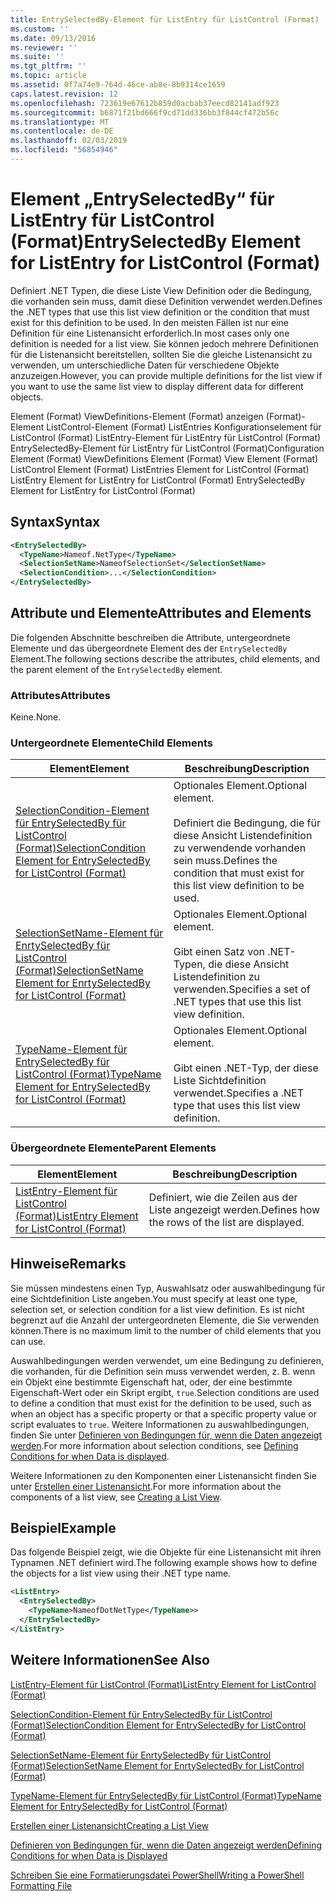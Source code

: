 ```yaml
---
title: EntrySelectedBy-Element für ListEntry für ListControl (Format) | Microsoft-Dokumentation
ms.custom: ''
ms.date: 09/13/2016
ms.reviewer: ''
ms.suite: ''
ms.tgt_pltfrm: ''
ms.topic: article
ms.assetid: 0f7a74e9-764d-46ce-ab8e-8b9314ce1659
caps.latest.revision: 12
ms.openlocfilehash: 723619e67612b859d0acbab37eecd82141adf923
ms.sourcegitcommit: b6871f21bd666f9cd71dd336bb3f844cf472b56c
ms.translationtype: MT
ms.contentlocale: de-DE
ms.lasthandoff: 02/03/2019
ms.locfileid: "56854946"
---
```

# <a name="entryselectedby-element-for-listentry-for-listcontrol-format"></a><span data-ttu-id="f9257-102">Element „EntrySelectedBy“ für ListEntry für ListControl (Format)</span><span class="sxs-lookup"><span data-stu-id="f9257-102">EntrySelectedBy Element for ListEntry for ListControl (Format)</span></span>

<span data-ttu-id="f9257-103">Definiert .NET Typen, die diese Liste View Definition oder die Bedingung, die vorhanden sein muss, damit diese Definition verwendet werden.</span><span class="sxs-lookup"><span data-stu-id="f9257-103">Defines the .NET types that use this list view definition or the condition that must exist for this definition to be used.</span></span> <span data-ttu-id="f9257-104">In den meisten Fällen ist nur eine Definition für eine Listenansicht erforderlich.</span><span class="sxs-lookup"><span data-stu-id="f9257-104">In most cases only one definition is needed for a list view.</span></span> <span data-ttu-id="f9257-105">Sie können jedoch mehrere Definitionen für die Listenansicht bereitstellen, sollten Sie die gleiche Listenansicht zu verwenden, um unterschiedliche Daten für verschiedene Objekte anzuzeigen.</span><span class="sxs-lookup"><span data-stu-id="f9257-105">However, you can provide multiple definitions for the list view if you want to use the same list view to display different data for different objects.</span></span>

<span data-ttu-id="f9257-106">Element (Format) ViewDefinitions-Element (Format) anzeigen (Format)-Element ListControl-Element (Format) ListEntries Konfigurationselement für ListControl (Format) ListEntry-Element für ListEntry für ListControl (Format) EntrySelectedBy-Element für ListEntry für ListControl (Format)</span><span class="sxs-lookup"><span data-stu-id="f9257-106">Configuration Element (Format) ViewDefinitions Element (Format) View Element (Format) ListControl Element (Format) ListEntries Element for ListControl (Format) ListEntry Element for ListEntry for ListControl (Format) EntrySelectedBy Element for ListEntry for ListControl (Format)</span></span>

## <a name="syntax"></a><span data-ttu-id="f9257-107">Syntax</span><span class="sxs-lookup"><span data-stu-id="f9257-107">Syntax</span></span>

```xml
<EntrySelectedBy>
  <TypeName>Nameof.NetType</TypeName>
  <SelectionSetName>NameofSelectionSet</SelectionSetName>
  <SelectionCondition>...</SelectionCondition>
</EntrySelectedBy>
```

## <a name="attributes-and-elements"></a><span data-ttu-id="f9257-108">Attribute und Elemente</span><span class="sxs-lookup"><span data-stu-id="f9257-108">Attributes and Elements</span></span>

<span data-ttu-id="f9257-109">Die folgenden Abschnitte beschreiben die Attribute, untergeordnete Elemente und das übergeordnete Element des der `EntrySelectedBy` Element.</span><span class="sxs-lookup"><span data-stu-id="f9257-109">The following sections describe the attributes, child elements, and the parent element of the `EntrySelectedBy` element.</span></span>

### <a name="attributes"></a><span data-ttu-id="f9257-110">Attributes</span><span class="sxs-lookup"><span data-stu-id="f9257-110">Attributes</span></span>

<span data-ttu-id="f9257-111">Keine.</span><span class="sxs-lookup"><span data-stu-id="f9257-111">None.</span></span>

### <a name="child-elements"></a><span data-ttu-id="f9257-112">Untergeordnete Elemente</span><span class="sxs-lookup"><span data-stu-id="f9257-112">Child Elements</span></span>

|<span data-ttu-id="f9257-113">Element</span><span class="sxs-lookup"><span data-stu-id="f9257-113">Element</span></span>|<span data-ttu-id="f9257-114">Beschreibung</span><span class="sxs-lookup"><span data-stu-id="f9257-114">Description</span></span>|
|-------------|-----------------|
|[<span data-ttu-id="f9257-115">SelectionCondition-Element für EntrySelectedBy für ListControl (Format)</span><span class="sxs-lookup"><span data-stu-id="f9257-115">SelectionCondition Element for EntrySelectedBy for ListControl  (Format)</span></span>](./selectioncondition-element-for-entryselectedby-for-listcontrol-format.md)|<span data-ttu-id="f9257-116">Optionales Element.</span><span class="sxs-lookup"><span data-stu-id="f9257-116">Optional element.</span></span><br /><br /> <span data-ttu-id="f9257-117">Definiert die Bedingung, die für diese Ansicht Listendefinition zu verwendende vorhanden sein muss.</span><span class="sxs-lookup"><span data-stu-id="f9257-117">Defines the condition that must exist for this list view definition to be used.</span></span>|
|[<span data-ttu-id="f9257-118">SelectionSetName-Element für EnrtySelectedBy für ListControl (Format)</span><span class="sxs-lookup"><span data-stu-id="f9257-118">SelectionSetName Element for EnrtySelectedBy for ListControl (Format)</span></span>](./selectionsetname-element-for-entryselectedby-for-listcontrol-format.md)|<span data-ttu-id="f9257-119">Optionales Element.</span><span class="sxs-lookup"><span data-stu-id="f9257-119">Optional element.</span></span><br /><br /> <span data-ttu-id="f9257-120">Gibt einen Satz von .NET-Typen, die diese Ansicht Listendefinition zu verwenden.</span><span class="sxs-lookup"><span data-stu-id="f9257-120">Specifies a set of .NET types that use this list view definition.</span></span>|
|[<span data-ttu-id="f9257-121">TypeName-Element für EntrySelectedBy für ListControl (Format)</span><span class="sxs-lookup"><span data-stu-id="f9257-121">TypeName Element for EntrySelectedBy for ListControl (Format)</span></span>](./typename-element-for-entryselectedby-for-listcontrol-format.md)|<span data-ttu-id="f9257-122">Optionales Element.</span><span class="sxs-lookup"><span data-stu-id="f9257-122">Optional element.</span></span><br /><br /> <span data-ttu-id="f9257-123">Gibt einen .NET-Typ, der diese Liste Sichtdefinition verwendet.</span><span class="sxs-lookup"><span data-stu-id="f9257-123">Specifies a .NET type that uses this list view definition.</span></span>|

### <a name="parent-elements"></a><span data-ttu-id="f9257-124">Übergeordnete Elemente</span><span class="sxs-lookup"><span data-stu-id="f9257-124">Parent Elements</span></span>

|<span data-ttu-id="f9257-125">Element</span><span class="sxs-lookup"><span data-stu-id="f9257-125">Element</span></span>|<span data-ttu-id="f9257-126">Beschreibung</span><span class="sxs-lookup"><span data-stu-id="f9257-126">Description</span></span>|
|-------------|-----------------|
|[<span data-ttu-id="f9257-127">ListEntry-Element für ListControl (Format)</span><span class="sxs-lookup"><span data-stu-id="f9257-127">ListEntry Element for ListControl (Format)</span></span>](./listentry-element-for-listcontrol-format.md)|<span data-ttu-id="f9257-128">Definiert, wie die Zeilen aus der Liste angezeigt werden.</span><span class="sxs-lookup"><span data-stu-id="f9257-128">Defines how the rows of the list are displayed.</span></span>|

## <a name="remarks"></a><span data-ttu-id="f9257-129">Hinweise</span><span class="sxs-lookup"><span data-stu-id="f9257-129">Remarks</span></span>

<span data-ttu-id="f9257-130">Sie müssen mindestens einen Typ, Auswahlsatz oder auswahlbedingung für eine Sichtdefinition Liste angeben.</span><span class="sxs-lookup"><span data-stu-id="f9257-130">You must specify at least one type, selection set, or selection condition for a list view definition.</span></span> <span data-ttu-id="f9257-131">Es ist nicht begrenzt auf die Anzahl der untergeordneten Elemente, die Sie verwenden können.</span><span class="sxs-lookup"><span data-stu-id="f9257-131">There is no maximum limit to the number of child elements that you can use.</span></span>

<span data-ttu-id="f9257-132">Auswahlbedingungen werden verwendet, um eine Bedingung zu definieren, die vorhanden, für die Definition sein muss verwendet werden, z. B. wenn ein Objekt eine bestimmte Eigenschaft hat, oder, der eine bestimmte Eigenschaft-Wert oder ein Skript ergibt, `true`.</span><span class="sxs-lookup"><span data-stu-id="f9257-132">Selection conditions are used to define a condition that must exist for the definition to be used, such as when an object has a specific property or that a specific property value or script evaluates to `true`.</span></span> <span data-ttu-id="f9257-133">Weitere Informationen zu auswahlbedingungen, finden Sie unter [Definieren von Bedingungen für, wenn die Daten angezeigt werden](./defining-conditions-for-displaying-data.md).</span><span class="sxs-lookup"><span data-stu-id="f9257-133">For more information about selection conditions, see [Defining Conditions for when Data is displayed](./defining-conditions-for-displaying-data.md).</span></span>

<span data-ttu-id="f9257-134">Weitere Informationen zu den Komponenten einer Listenansicht finden Sie unter [Erstellen einer Listenansicht](./creating-a-list-view.md).</span><span class="sxs-lookup"><span data-stu-id="f9257-134">For more information about the components of a list view, see [Creating a List View](./creating-a-list-view.md).</span></span>

## <a name="example"></a><span data-ttu-id="f9257-135">Beispiel</span><span class="sxs-lookup"><span data-stu-id="f9257-135">Example</span></span>

<span data-ttu-id="f9257-136">Das folgende Beispiel zeigt, wie die Objekte für eine Listenansicht mit ihren Typnamen .NET definiert wird.</span><span class="sxs-lookup"><span data-stu-id="f9257-136">The following example shows how to define the objects for a list view using their .NET type name.</span></span>

```xml
<ListEntry>
  <EntrySelectedBy>
    <TypeName>NameofDotNetType</TypeName>>
  </EntrySelectedBy>
</ListEntry>
```

## <a name="see-also"></a><span data-ttu-id="f9257-137">Weitere Informationen</span><span class="sxs-lookup"><span data-stu-id="f9257-137">See Also</span></span>

[<span data-ttu-id="f9257-138">ListEntry-Element für ListControl (Format)</span><span class="sxs-lookup"><span data-stu-id="f9257-138">ListEntry Element for ListControl (Format)</span></span>](./listentry-element-for-listcontrol-format.md)

[<span data-ttu-id="f9257-139">SelectionCondition-Element für EntrySelectedBy für ListControl (Format)</span><span class="sxs-lookup"><span data-stu-id="f9257-139">SelectionCondition Element for EntrySelectedBy for ListControl (Format)</span></span>](./selectioncondition-element-for-entryselectedby-for-listcontrol-format.md)

[<span data-ttu-id="f9257-140">SelectionSetName-Element für EnrtySelectedBy für ListControl (Format)</span><span class="sxs-lookup"><span data-stu-id="f9257-140">SelectionSetName Element for EnrtySelectedBy for ListControl (Format)</span></span>](./selectionsetname-element-for-entryselectedby-for-listcontrol-format.md)

[<span data-ttu-id="f9257-141">TypeName-Element für EntrySelectedBy für ListControl (Format)</span><span class="sxs-lookup"><span data-stu-id="f9257-141">TypeName Element for EntrySelectedBy for ListControl (Format)</span></span>](./typename-element-for-entryselectedby-for-listcontrol-format.md)

[<span data-ttu-id="f9257-142">Erstellen einer Listenansicht</span><span class="sxs-lookup"><span data-stu-id="f9257-142">Creating a List View</span></span>](./creating-a-list-view.md)

[<span data-ttu-id="f9257-143">Definieren von Bedingungen für, wenn die Daten angezeigt werden</span><span class="sxs-lookup"><span data-stu-id="f9257-143">Defining Conditions for when Data is Displayed</span></span>](./defining-conditions-for-displaying-data.md)

[<span data-ttu-id="f9257-144">Schreiben Sie eine Formatierungsdatei PowerShell</span><span class="sxs-lookup"><span data-stu-id="f9257-144">Writing a PowerShell Formatting File</span></span>](./writing-a-powershell-formatting-file.md)
